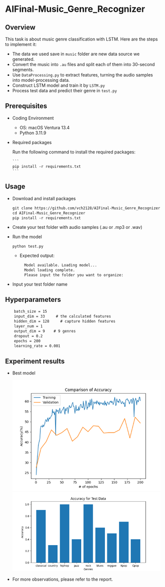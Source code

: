 # AIFinal-Music_Genre_Recognizer

## Overview
This task is about music genre classification with LSTM. Here are the steps to implement it:

- The data we used save in `music` folder are new data source we generated.
- Convert the music into `.au` files and split each of them into 30-second segments.
- Use `DataProcessing.py` to extract features, turning the audio samples into model-processing data.
- Construct LSTM model and train it by `LSTM.py`
- Process test data and predict their genre in `test.py`


## Prerequisites

- Coding Environment
    - OS: macOS Ventura 13.4
    - Python 3.11.9
- Required packages

    Run the following command to install the required packages:
  
      ```
      pip install -r requirements.txt
      ```

 
## Usage
- Download and install packages
    ```
    git clone https://github.com/vch2128/AIFinal-Music_Genre_Recognizer
    cd AIFinal-Music_Genre_Recognizer
    pip install -r requirements.txt
    ```
- Create your test folder with audio samples (.au or .mp3 or .wav)
- Run the model
  
    ```
    python test.py
    ```

    - Expected output:

      ```
        Model available. Loading model...
        Model loading complete.
        Please input the folder you want to organize:
      ```
- Input your test folder name


## Hyperparameters

```
    batch_size = 15
    input_dim = 33     # the calculated features
    hidden_dim = 128     # capture hidden features
    layer_num = 1
    output_dim = 9    # 9 genres
    dropout = 0.2
    epochs = 200
    learning_rate = 0.001
```

## Experiment results
- Best model
  
  ![Accuracy of training and validation](https://github.com/vch2128/AIFinal-Music_Genre_Recognizer/blob/main/all128_acc.png)
  ![Accuracy of test on each genre](https://github.com/vch2128/AIFinal-Music_Genre_Recognizer/blob/main/t_all128.png)
  
- For more observations, please refer to the report.
